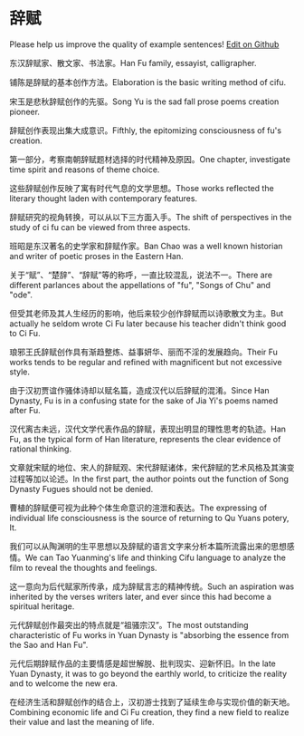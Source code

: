 # 辞赋

Please help us improve the quality of example sentences! [Edit on Github](https://github.com/jiyushe/jiyu-example-sentence-source/blob/main/chinese/cifu_2.md)

<p><span class="chinese">东汉辞赋家、散文家、书法家。</span><span class="english">Han Fu family, essayist, calligrapher.</span></p>

<p><span class="chinese">铺陈是辞赋的基本创作方法。</span><span class="english">Elaboration is the basic writing method of cifu.</span></p>

<p><span class="chinese">宋玉是悲秋辞赋创作的先驱。</span><span class="english">Song Yu is the sad fall prose poems creation pioneer.</span></p>

<p><span class="chinese">辞赋创作表现出集大成意识。</span><span class="english">Fifthly, the epitomizing consciousness of fu's creation.</span></p>

<p><span class="chinese">第一部分，考察南朝辞赋题材选择的时代精神及原因。</span><span class="english">One chapter, investigate time spirit and reasons of theme choice.</span></p>

<p><span class="chinese">这些辞赋创作反映了寓有时代气息的文学思想。</span><span class="english">Those works reflected the literary thought laden with contemporary features.</span></p>

<p><span class="chinese">辞赋研究的视角转换，可以从以下三方面入手。</span><span class="english">The shift of perspectives in the study of ci fu can be viewed from three aspects.</span></p>

<p><span class="chinese">班昭是东汉著名的史学家和辞赋作家。</span><span class="english">Ban Chao was a well known historian and writer of poetic proses in the Eastern Han.</span></p>

<p><span class="chinese">关于“赋”、“楚辞”、“辞赋”等的称呼，一直比较混乱，说法不一。</span><span class="english">There are different parlances about the appellations of "fu", "Songs of Chu" and "ode".</span></p>

<p><span class="chinese">但受其老师及其人生经历的影响，他后来较少创作辞赋而以诗歌散文为主。</span><span class="english">But actually he seldom wrote Ci Fu later because his teacher didn't think good to Ci Fu.</span></p>

<p><span class="chinese">琅邪王氏辞赋创作具有渐趋整炼、益事妍华、丽而不淫的发展趋向。</span><span class="english">Their Fu works tends to be regular and refined with magnificent but not excessive style.</span></p>

<p><span class="chinese">由于汉初贾谊作骚体诗却以赋名篇，造成汉代以后辞赋的混淆。</span><span class="english">Since Han Dynasty, Fu is in a confusing state for the sake of Jia Yi's poems named after Fu.</span></p>

<p><span class="chinese">汉代离古未远，汉代文学代表作品的辞赋，表现出明显的理性思考的轨迹。</span><span class="english">Han Fu, as the typical form of Han literature, represents the clear evidence of rational thinking.</span></p>

<p><span class="chinese">文章就宋赋的地位、宋人的辞赋观、宋代辞赋诸体，宋代辞赋的艺术风格及其演变过程等加以论述。</span><span class="english">In the first part, the author points out the function of Song Dynasty Fugues should not be denied.</span></p>

<p><span class="chinese">曹植的辞赋便可视为此种个体生命意识的渲泄和表达。</span><span class="english">The expressing of individual life consciousness is the source of returning to Qu Yuans potery, It.</span></p>

<p><span class="chinese">我们可以从陶渊明的生平思想以及辞赋的语言文字来分析本篇所流露出来的思想感情。</span><span class="english">We can Tao Yuanming's life and thinking Cifu language to analyze the film to reveal the thoughts and feelings.</span></p>

<p><span class="chinese">这一意向为后代赋家所传承，成为辞赋言志的精神传统。</span><span class="english">Such an aspiration was inherited by the verses writers later, and ever since this had become a spiritual heritage.</span></p>

<p><span class="chinese">元代辞赋创作最突出的特点就是“祖骚宗汉”。</span><span class="english">The most outstanding characteristic of Fu works in Yuan Dynasty is "absorbing the essence from the Sao and Han Fu".</span></p>

<p><span class="chinese">元代后期辞赋作品的主要情感是超世解脱、批判现实、迎新怀旧。</span><span class="english">In the late Yuan Dynasty, it was to go beyond the earthly world, to criticize the reality and to welcome the new era.</span></p>

<p><span class="chinese">在经济生活和辞赋创作的结合上，汉初游士找到了延续生命与实现价值的新天地。</span><span class="english">Combining economic life and Ci Fu creation, they find a new field to realize their value and last the meaning of life.</span></p>

